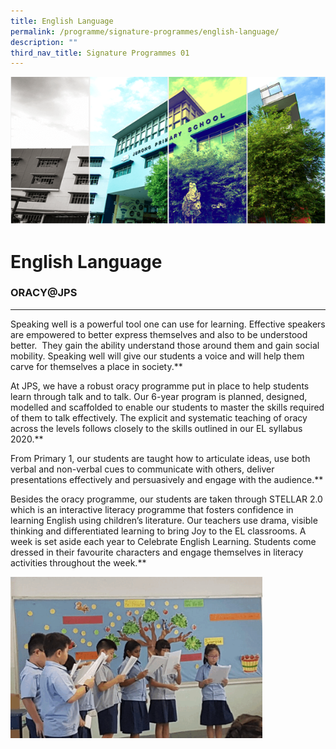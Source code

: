 ```yaml
---
title: English Language
permalink: /programme/signature-programmes/english-language/
description: ""
third_nav_title: Signature Programmes 01
---
```



![](/images/Banner.png)

English Language
================

### ORACY@JPS
---------

 

Speaking well is a powerful tool one can use for learning. Effective speakers are empowered to better express themselves and also to be understood better.  They gain the ability understand those around them and gain social mobility. Speaking well will give our students a voice and will help them carve for themselves a place in society.**

At JPS, we have a robust oracy programme put in place to help students learn through talk and to talk. Our 6-year program is planned, designed, modelled and scaffolded to enable our students to master the skills required of them to talk effectively. The explicit and systematic teaching of oracy across the levels follows closely to the skills outlined in our EL syllabus 2020.**

From Primary 1, our students are taught how to articulate ideas, use both verbal and non-verbal cues to communicate with others, deliver presentations effectively and persuasively and engage with the audience.**

Besides the oracy programme, our students are taken through STELLAR 2.0 which is an interactive literacy programme that fosters confidence in learning English using children’s literature. Our teachers use drama, visible thinking and differentiated learning to bring Joy to the EL classrooms. A week is set aside each year to Celebrate English Learning. Students come dressed in their favourite characters and engage themselves in literacy activities throughout the week.**


<img src="/images/Eng.gif" style="width:80%">